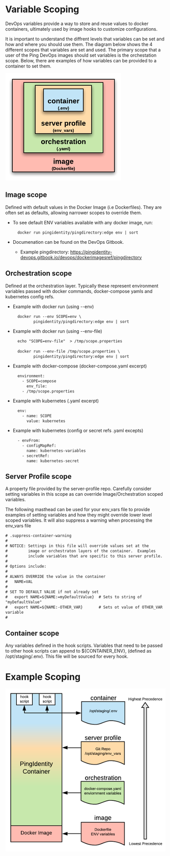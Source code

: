 # Variable Scoping
DevOps variables provide a way to store and reuse values to docker containers, ultimately used by image hooks to customize configurations.

It is important to understand the diffrent levels that variables can be set
and how and where you should use them.  The diagram below shows the 4
different scopes that variables are set and used.  The primary scope that
a user of the Ping DevOps images should set variables is the orchestation
scope.  Below, there are examples of how variables can be provided to 
a container to set them.

![Variable Scoping](images/variableScoping-1.png)

## Image scope 
Defined with default values in the Docker Image (i.e Dockerfiles).  They are often set as defaults, allowing narrower scopes to override them.

* To see default ENV variables available with any docker image, run:

        docker run pingidentity/pingdirectory:edge env | sort

* Documenation can be found on the DevOps Gitbook.

  * Example pingdirectory: https://pingidentity-devops.gitbook.io/devops/dockerimagesref/pingdirectory

## Orchestration scope
Defined at the orchestration layer.  Typically these represent environment variables passed with docker commands, docker-compose yamls and kubernetes config refs. 

* Example with docker run (using --env)

        docker run --env SCOPE=env \
               pingidentity/pingdirectory:edge env | sort
      
* Example with docker run (using --env-file)

        echo "SCOPE=env-file"  > /tmp/scope.properties

        docker run --env-file /tmp/scope.properties \
               pingidentity/pingdirectory:edge env | sort
   
* Example with docker-compose (docker-compose.yaml excerpt)

        environment:
          - SCOPE=compose
            env_file:
          - /tmp/scope.properties

* Example with kubernetes (.yaml excerpt)

        env:
          - name: SCOPE
            value: kubernetes

* Example with kubernetes  (config or secret refs .yaml excepts)

        - envFrom:
          - configMapRef:
            name: kubernetes-variables
          - secretRef:
            name: kubernetes-secret

## Server Profile scope 
A property file provided by the server-profile repo.  Carefully consider
setting variables in this scope as can override Image/Orchestration 
scoped variables.

The following masthead can be used for your env_vars file to provide 
examples of setting variables and how they might override lower level
scoped variables.  It will also suppress a warning when processing
the env_vars file

    # .suppress-container-warning
    #
    # NOTICE: Settings in this file will override values set at the
    #         image or orchestraton layers of the container.  Examples
    #         include variables that are specific to this server profile.
    #
    # Options include:
    #
    # ALWAYS OVERRIDE the value in the container
    #   NAME=VAL        
    #
    # SET TO DEFAULT VALUE if not already set       
    #   export NAME=${NAME:=myDefaultValue}  # Sets to string of "myDefaultValue"
    #   export NAME=${NAME:-OTHER_VAR}       # Sets ot value of OTHER_VAR variable
    # 


## Container scope 
Any variables defined in the hook scripts.  Variables that need to be passed to other hook scripts can append to ${CONTAINER_ENV}, 
(defined as /opt/staging/.env).  This file will be sourced for every hook.

# Example Scoping

![Variable Scoping](images/variableScoping-2.png)